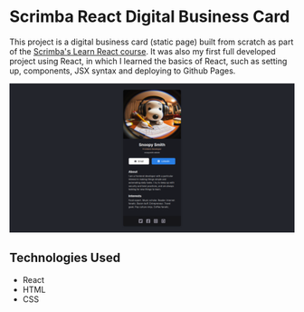 # Scrimba React Digital Business Card

This project is a digital business card (static page) built from scratch as part of the [Scrimba's Learn React course](https://v2.scrimba.com/learn-react-c0e).
It was also my first full developed project using React, in which I learned the basics of React, such as setting up, components, JSX syntax and 
deploying to Github Pages.

![Digital Business Card Screenshot](/src/assets/business-card-sc.png)

## Technologies Used

- React
- HTML
- CSS